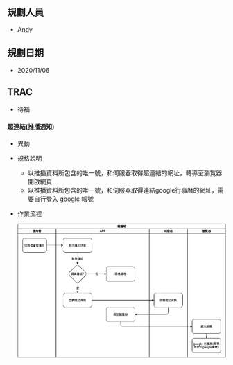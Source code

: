 ## <div id="user">規劃人員</div>
  * Andy

## <div id="updatedate">規劃日期</div>
  * 2020/11/06

## <div id="trac">TRAC</div>
  * 待補

#### <div id="notification_hyperlink">超連結<path>(推播通知)</path></div>
* 異動
* 規格說明
  * 以推播資料所包含的唯一號，和伺服器取得超連結的網址，轉導至瀏覧器開啟網頁
  * 以推播資料所包含的唯一號，和伺服器取得連結google行事曆的網址，需要自行登入 google 帳號
* 作業流程

  ![Notification Hyperlink](./image/workflow_hyperlink.png)
